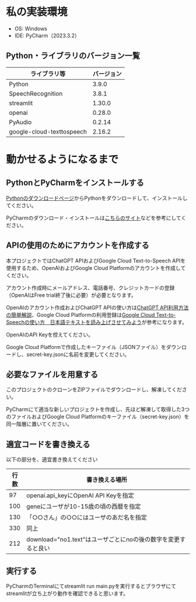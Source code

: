 # 私の実装環境

* OS: Windows
* IDE: PyCharm（2023.3.2）

## Python・ライブラリのバージョン一覧

| ライブラリ等 | バージョン |
| --- | --- |
| Python | 3.9.0 |
| SpeechRecognition | 3.8.1 |
| streamlit | 1.30.0 |
| openai | 0.28.0 |
| PyAudio | 0.2.14 |
| google-cloud-texttospeech | 2.16.2 |



# 動かせるようになるまで
## PythonとPyCharmをインストールする
[Pythonのダウンロードページ](https://www.python.org/downloads/)からPythonをダウンロードして、インストールしてください。

PyCharmのダウンロード・インストールは[こちらのサイト](https://sukkiri.jp/technologies/ides/pycharm/pycharm-win.html)などを参考にしてください。


## APIの使用のためにアカウントを作成する
本プロジェクトではChatGPT APIおよびGoogle Cloud Text-to-Speech APIを使用するため、OpenAIおよびGoogle Cloud Platformのアカウントを作成してください。

アカウント作成時にメールアドレス、電話番号、クレジットカードの登録（OpenAIはFree trial終了後に必要）が必要となります。

OpenAIのアカウント作成およびChatGPT APIの使い方は[ChatGPT API利用方法の簡単解説](https://qiita.com/mikito/items/b69f38c54b362c20e9e6)、Google Cloud Platformの利用登録は[Google Cloud Text-to-Speechの使い方　日本語テキストを読み上げさせてみよう](https://blog.apar.jp/web/9893/)が参考になります。 

OpenAIのAPI Keyを控えてください。

Google Cloud Platformで作成したキーファイル（JSONファイル）をダウンロードし、secret-key.jsonに名前を変更してください。


## 必要なファイルを用意する
このプロジェクトのクローンをZIPファイルでダウンロードし、解凍してください。

PyCharmにて適当な新しいプロジェクトを作成し、先ほど解凍して取得した3つのファイルおよびGoogle Cloud Platformのキーファイル（secret-key.json）を同一階層に置いてください。


## 適宜コードを書き換える
以下の部分を、適宜書き換えてください

| 行数 | 書き換える場所 |
| --- | --- |
| 97 | openai.api_keyにOpenAI API Keyを指定 |
| 100 | geneにユーザが10-15歳の頃の西暦を指定 |
| 130 | 「○○さん」の○○にはユーザのあだ名を指定 |
| 330 | 同上 |
| 212 | download="no1.text"はユーザごとにnoの後の数字を変更すると良い |


## 実行する
PyCharmのTerminalにてstreamlit run main.pyを実行するとブラウザにてstreamlitが立ち上がり動作を確認できると思います。
